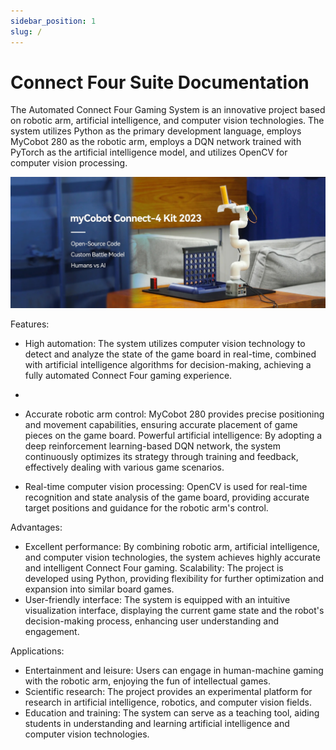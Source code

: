 ```yaml
---
sidebar_position: 1
slug: /
---
```


# Connect Four Suite Documentation

The Automated Connect Four Gaming System is an innovative project based on robotic arm, artificial intelligence, and computer vision technologies. The system utilizes Python as the primary development language, employs MyCobot 280 as the robotic arm, employs a DQN network trained with PyTorch as the artificial intelligence model, and utilizes OpenCV for computer vision processing.

![](attachment/2023-07-10-11-17-37.png)

Features:

- High automation: The system utilizes computer vision technology to detect and analyze the state of the game board in real-time, combined with artificial intelligence algorithms for decision-making, achieving a fully automated Connect Four gaming experience.
-
- Accurate robotic arm control: MyCobot 280 provides precise positioning and movement capabilities, ensuring accurate placement of game pieces on the game board.
Powerful artificial intelligence: By adopting a deep reinforcement learning-based DQN network, the system continuously optimizes its strategy through training and feedback, effectively dealing with various game scenarios.

- Real-time computer vision processing: OpenCV is used for real-time recognition and state analysis of the game board, providing accurate target positions and guidance for the robotic arm's control.

Advantages:

- Excellent performance: By combining robotic arm, artificial intelligence, and computer vision technologies, the system achieves highly accurate and intelligent Connect Four gaming.
Scalability: The project is developed using Python, providing flexibility for further optimization and expansion into similar board games.
- User-friendly interface: The system is equipped with an intuitive visualization interface, displaying the current game state and the robot's decision-making process, enhancing user understanding and engagement.

Applications:

- Entertainment and leisure: Users can engage in human-machine gaming with the robotic arm, enjoying the fun of intellectual games.
- Scientific research: The project provides an experimental platform for research in artificial intelligence, robotics, and computer vision fields.
- Education and training: The system can serve as a teaching tool, aiding students in understanding and learning artificial intelligence and computer vision technologies.

